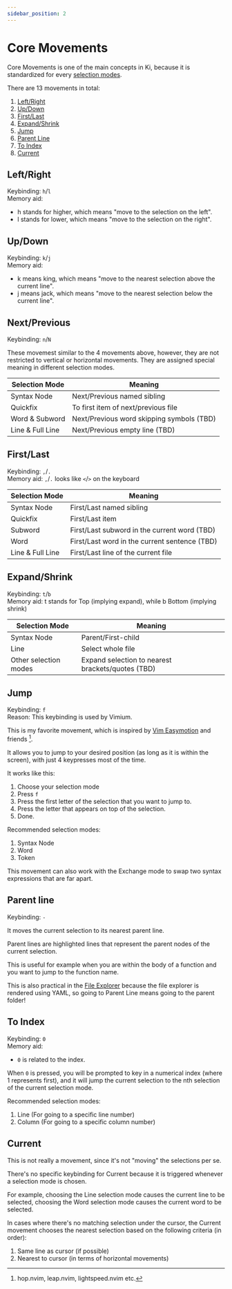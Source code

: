```yaml
---
sidebar_position: 2
---
```


# Core Movements

Core Movements is one of the main concepts in Ki, because it is standardized for
every [selection modes](./selection-modes/index.md).

There are 13 movements in total:

1. [Left/Right](#leftright)
1. [Up/Down](#updown)
1. [First/Last](#firstlast)
1. [Expand/Shrink](#expandshrink)
1. [Jump](#jump)
1. [Parent Line](#parent-line)
1. [To Index](#to-index)
1. [Current](#current)

## Left/Right

Keybinding: `h`/`l`  
Memory aid:

- h stands for higher, which means "move to the selection on the left".
- l stands for lower, which means "move to the selection on the right".

## Up/Down

Keybinding: `k`/`j`  
Memory aid:

- k means king, which means "move to the nearest selection above the current line".
- j means jack, which means "move to the nearest selection below the current line".

## Next/Previous

Keybinding: `n`/`N`

These movemest similar to the 4 movements above, however, they are not restricted to vertical or horizontal movements.
They are assigned special meaning in different selection modes.

| Selection Mode   | Meaning                                   |
| ---------------- | ----------------------------------------- |
| Syntax Node      | Next/Previous named sibling               |
| Quickfix         | To first item of next/previous file       |
| Word & Subword   | Next/Previous word skipping symbols (TBD) |
| Line & Full Line | Next/Previous empty line (TBD)            |

## First/Last

Keybinding: `,`/`.`  
Memory aid: `,`/`.` looks like `<`/`>` on the keyboard

| Selection Mode   | Meaning                                       |
| ---------------- | --------------------------------------------- |
| Syntax Node      | First/Last named sibling                      |
| Quickfix         | First/Last item                               |
| Subword          | First/Last subword in the current word (TBD)  |
| Word             | First/Last word in the current sentence (TBD) |
| Line & Full Line | First/Last line of the current file           |

## Expand/Shrink

Keybinding: `t`/`b`  
Memory aid: t stands for Top (implying expand), while b Bottom (implying shrink)

| Selection Mode        | Meaning                                           |
| --------------------- | ------------------------------------------------- |
| Syntax Node           | Parent/First-child                                |
| Line                  | Select whole file                                 |
| Other selection modes | Expand selection to nearest brackets/quotes (TBD) |

## Jump

Keybinding: `f`  
Reason: This keybinding is used by Vimium.

This is my favorite movement, which is inspired by [Vim Easymotion](https://github.com/easymotion/vim-easymotion) and friends [^1].

It allows you to jump to your desired position (as long as it is within the screen), with just 4 keypresses most of the time.

It works like this:

1. Choose your selection mode
1. Press `f`
1. Press the first letter of the selection that you want to jump to.
1. Press the letter that appears on top of the selection.
1. Done.

Recommended selection modes:

1. Syntax Node
1. Word
1. Token

This movement can also work with the Exchange mode to swap two syntax expressions that are far apart.

[^1]: hop.nvim, leap.nvim, lightspeed.nvim etc.

## Parent line

Keybinding: `-`

It moves the current selection to its nearest parent line.

Parent lines are highlighted lines that represent the parent nodes of the current selection.

This is useful for example when you are within the body of a function and you want to jump to the function name.

This is also practical in the [File Explorer](../components/file-explorer.md) because the file explorer is rendered using YAML, so going to Parent Line means going to the parent folder!

## To Index

Keybinding: `0`  
Memory aid:

- `0` is related to the index.

When `0` is pressed, you will be prompted to key in a numerical index (where 1 represents first), and it will jump the current selection to the nth selection of the current selection mode.

Recommended selection modes:

1. Line (For going to a specific line number)
1. Column (For going to a specific column number)

## Current

This is not really a movement, since it's not "moving" the selections per se.

There's no specific keybinding for Current because it is triggered whenever a
selection mode is chosen.

For example, choosing the Line selection mode causes the current line to be
selected, choosing the Word selection mode causes the current word to be selected.

In cases where there's no matching selection under the cursor, the Current movement chooses the nearest selection based on the following criteria (in order):

1. Same line as cursor (if possible)
2. Nearest to cursor (in terms of horizontal movements)
